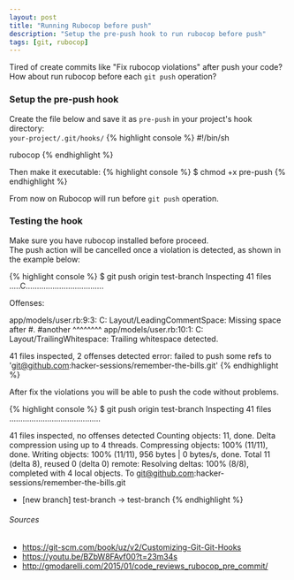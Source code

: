 ```yaml
---
layout: post
title: "Running Rubocop before push"
description: "Setup the pre-push hook to run rubocop before push"
tags: [git, rubocop]
---
```


Tired of create commits like "Fix rubocop violations" after push your code?<br>
How about run rubocop before each `git push` operation?

### Setup the pre-push hook
Create the file below and save it as `pre-push` in your project's hook directory:<br> `your-project/.git/hooks/`
{% highlight console %}
#!/bin/sh

rubocop
{% endhighlight %}

Then make it executable:
{% highlight console %}
$ chmod +x pre-push
{% endhighlight %}

From now on Rubocop will run before `git push` operation.

### Testing the hook
Make sure you have rubocop installed before proceed.<br>
The push action will be cancelled once a violation is detected, as shown in the example below:

{% highlight console %}
$ git push origin test-branch
Inspecting 41 files
.....C...................................

Offenses:

app/models/user.rb:9:3: C: Layout/LeadingCommentSpace: Missing space after #.
  #another
  ^^^^^^^^
app/models/user.rb:10:1: C: Layout/TrailingWhitespace: Trailing whitespace detected.

41 files inspected, 2 offenses detected
error: failed to push some refs to 'git@github.com:hacker-sessions/remember-the-bills.git'
{% endhighlight %}

After fix the violations you will be able to push the code without problems.

{% highlight console %}
$ git push origin test-branch
Inspecting 41 files
.........................................

41 files inspected, no offenses detected
Counting objects: 11, done.
Delta compression using up to 4 threads.
Compressing objects: 100% (11/11), done.
Writing objects: 100% (11/11), 956 bytes | 0 bytes/s, done.
Total 11 (delta 8), reused 0 (delta 0)
remote: Resolving deltas: 100% (8/8), completed with 4 local objects.
To git@github.com:hacker-sessions/remember-the-bills.git
 * [new branch]      test-branch -> test-branch
{% endhighlight %}

###### Sources
 - <https://git-scm.com/book/uz/v2/Customizing-Git-Git-Hooks>
 - <https://youtu.be/BZbW8FAvf00?t=23m34s>
 - <http://gmodarelli.com/2015/01/code_reviews_rubocop_pre_commit/>
